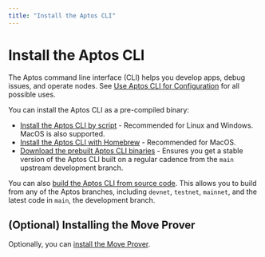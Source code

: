 ```yaml
---
title: "Install the Aptos CLI"
---
```


# Install the Aptos CLI

The Aptos command line interface (CLI) helps you develop apps, debug issues, and operate nodes. See [Use Aptos CLI for Configuration](../aptos-cli-tool/use-aptos-cli.md) for all possible uses.

You can install the Aptos CLI as a pre-compiled binary:

* [Install the Aptos CLI by script](./automated-install.md) - Recommended for Linux and Windows. MacOS is also supported.
* [Install the Aptos CLI with Homebrew](./install-from-brew.md) - Recommended for MacOS.
* [Download the prebuilt Aptos CLI binaries](./download-cli-binaries.md) - Ensures you get a stable version of the Aptos CLI built on a regular cadence from the `main` upstream development branch.

You can also [build the Aptos CLI from source code](./build-from-source.md). This allows you to build from any of the Aptos branches, including `devnet`, `testnet`, `mainnet`, and the latest code in `main`, the development branch.

## (Optional) Installing the Move Prover
Optionally, you can [install the Move Prover](./install-move-prover.md).
